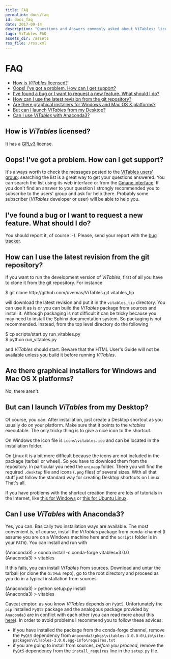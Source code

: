 ```yaml
---
title: FAQ
permalink: docs/faq
id: docs_faq
date: 2017-09-14
description: "Questions and Answers commonly asked about ViTables: license, bugs, latest versions, Anaconda and so on."
tags: ViTables FAQ
assets_dir: /assets
rss_file: /rss.xml
---
```


# FAQ
- [How is <em>ViTables</em> licensed?](#license)
- [Oops! I've got a problem. How can I get support?](#support)
- [I've found a bug or I want to request a new feature. What should I do?](#bug-feature)
- [How can I use the latest revision from the git repository?](#latest)
- [Are there graphical installers for Windows and Mac OS X platforms?](#installers)
- [But can I launch <em>ViTables</em> from my Desktop?](#desktop)
- [Can I use <em>ViTables</em> with Anaconda3?](#anaconda3)

<a name="license"><a/>
## How is <em>ViTables</em> licensed?

It has a [GPLv3](http://www.gnu.org/licenses/gpl.html) license.

<a name="support"></a>
## Oops! I've got a problem. How can I get support?

It's always worth to check the messages posted to the
[ViTables users' group](https://groups.google.com/forum/#!forum/vitables-users): searching the list is a great way
to get your questions answered. You can search the list using its web interface or from the
[Gmane interface](http://dir.gmane.org/gmane.comp.python.pytables.vitables.user). If you don't find an answer to your
question I strongly recommended you to subscribe to the users' group and ask for help there.
Probably some subscriber (*ViTables* developer or user) will be able to help you. 

<a name="bug-feature"></a>
## I've found a bug or I want to request a new feature. What should I do?

You should report it, of course :-). Please, send your report with the
[bug tracker](https://github.com/uvemas/ViTables/issues).

<a name="latest"></a>
## How can I use the latest revision from the git repository?

If you want to run the development version of *ViTables*, first of all
you have to clone it from the git repository. For instance

<div class="card card-info" style="margin-bottom: 1em;">
  <div class="card-block card-faq">
    $ git clone http://github.com/uvemas/ViTables.git vitables_tip
  </div>
</div>

will download the latest revision and put it in the `vitables_tip` directory.
You can use it as is or you can build the *ViTables* package from sources and
install it. Although packaging is not difficult it can be tricky because you
may need to install the Sphinx documentation system. So packaging is not
recommended. Instead, from the top level directory do the following

<div class="card card-info" style="margin-bottom: 1em;">
  <div class="card-block card-faq">
    $ cp scripts/start.py run_vitables.py<br>
    $ python run_vitables.py
  </div>
</div>

and *ViTables* should start. Beware that the HTML User's Guide will not be
available unless you build it before running *ViTables*.

<a name="installers"></a>
## Are there graphical installers for Windows and Mac OS X platforms?

No, there aren't.

<a name="desktop"></a>
## But can I launch <em>ViTables</em> from my Desktop?

Of course, you can. After installation, just create a Desktop shortcut as you usually do on your platform.
Make sure that it points to the *vitables* executable. The only tricky thing is to give a nice icon to the
shortcut.

On Windows the icon file is `icons\vitables.ico` and can be located in the installation folder.

On Linux it is a bit more difficult because the icons are not included in the package (tarball or wheel). So you
have to download them from the repository. In particular you need the `unixapp` folder. There you will find
the required `.desktop` file and icons (`.png` files) of several sizes. With all that stuff just follow the
standard way for creating Desktop shortcuts on Linux. That's all.

If you have problems with the shortcut creation there are lots of tutorials in the Internet, like 
[this for Windows](http://www.thewindowsclub.com/create-desktop-shortcut-windows-10) or
[this for Ubuntu Linux](https://help.ubuntu.com/community/UnityLaunchersAndDesktopFiles).

<a name="anaconda3"></a>
## Can I use <em>ViTables</em> with Anaconda3?

Yes, you can. Basically two installation ways are available. The most convenient is, of course, install the
*ViTables* package from conda-channel (I assume you are on a Windows machine here and the `Scripts` folder is in your `PATH`).
You can install and run with

<div class="card card-info" style="margin-bottom: 1em;">
  <div class="card-block card-faq">
    (Anaconda3) > conda install -c conda-forge vitables=3.0.0<br>
    (Anaconda3) > vitables
  </div>
</div>

If this fails, you can install *ViTables* from sources. Download and untar the tarball (or clone the `GitHub` repo),
go to the root directory and proceed as you do in a typical installation from sources

<div class="card card-info" style="margin-bottom: 1em;">
  <div class="card-block card-faq">
    (Anaconda3) > python setup.py install<br>
    (Anaconda3) > vitables
  </div>
</div>

Caveat emptor: as you know *ViTables* depends on `PyQt5`. Unfortunately the `pip` installed `PyQt5` package and the analogous
package provided by `Anaconda3` are in conflict with each other (you can read more about this 
[here](https://github.com/ContinuumIO/anaconda-issues/issues/1554)). In order to avoid problems I recommend you to follow
these advices:

- if you have installed the package from the conda-forge channel, remove the `PyQt5` dependency from
  `Anaconda3\pkgs\vitables-3.0.0-0\Lib\site-packages\ViTables-3.0.0.egg-info\requires.txt`
- if you are going to install from sources, *before you proceed*, remove the `PyQt5` dependency from the `install_requires` line in the
  `setup.py` file.

